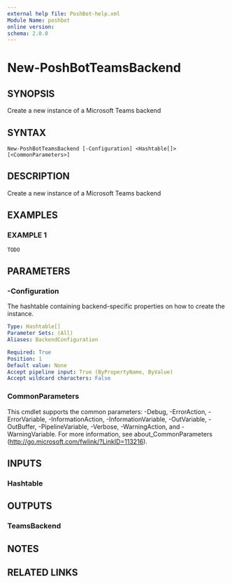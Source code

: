 ```yaml
---
external help file: PoshBot-help.xml
Module Name: poshbot
online version:
schema: 2.0.0
---
```


# New-PoshBotTeamsBackend

## SYNOPSIS
Create a new instance of a Microsoft Teams backend

## SYNTAX

```
New-PoshBotTeamsBackend [-Configuration] <Hashtable[]> [<CommonParameters>]
```

## DESCRIPTION
Create a new instance of a Microsoft Teams backend

## EXAMPLES

### EXAMPLE 1
```
TODO
```

## PARAMETERS

### -Configuration
The hashtable containing backend-specific properties on how to create the instance.

```yaml
Type: Hashtable[]
Parameter Sets: (All)
Aliases: BackendConfiguration

Required: True
Position: 1
Default value: None
Accept pipeline input: True (ByPropertyName, ByValue)
Accept wildcard characters: False
```

### CommonParameters
This cmdlet supports the common parameters: -Debug, -ErrorAction, -ErrorVariable, -InformationAction, -InformationVariable, -OutVariable, -OutBuffer, -PipelineVariable, -Verbose, -WarningAction, and -WarningVariable.
For more information, see about_CommonParameters (http://go.microsoft.com/fwlink/?LinkID=113216).

## INPUTS

### Hashtable

## OUTPUTS

### TeamsBackend

## NOTES

## RELATED LINKS
